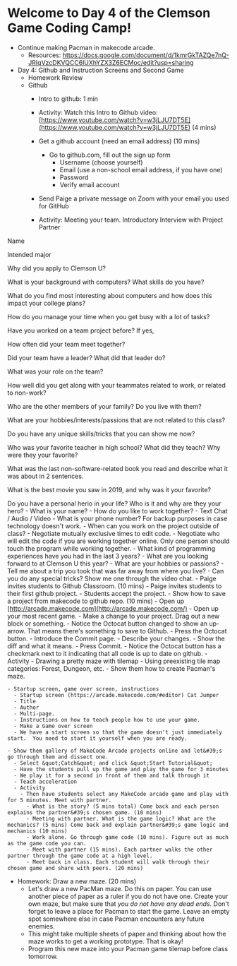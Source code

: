 
# Welcome to Day 4 of the Clemson Game Coding Camp!
  - Continue making Pacman in makecode arcade.
    - Resources: https://docs.google.com/document/d/1kmrGkTAZQe7nQ-JRIqVzcDKVQCC6lUXhYZX3Z6ECMoc/edit?usp=sharing
  - Day 4: Github and Instruction Screens and Second Game
    - Homework Review
    - Github
      - Intro to github: 1 min
      - Activity: Watch this Intro to Github video: [https://www.youtube.com/watch?v=w3jLJU7DT5E](https://www.youtube.com/watch?v=w3jLJU7DT5E) (4 mins)
      - Get a github account (need an email address) (10 mins)
        - Go to github.com, fill out the sign up form
          - Username (choose yourself)
          - Email (use a non-school email address, if you have one)
          - Password
          - Verify email account
          
          
      - Send Paige a private message on Zoom with your email you used for GitHub    
      - Activity: Meeting your team.
      Introductory Interview with Project Partner 

Name 

Intended major 

Why did you apply to Clemson U? 

What is your background with computers? What skills do you have? 

What do you find most interesting about computers and how does this impact your college plans? 

How do you manage your time when you get busy with a lot of tasks? 

Have you worked on a team project before? If yes, 

How often did your team meet together? 

Did your team have a leader? What did that leader do? 

What was your role on the team? 

How well did you get along with your teammates related to work, or related to non-work? 

Who are the other members of your family? Do you live with them? 

What are your hobbies/interests/passions that are not related to this class? 

Do you have any unique skills/tricks that you can show me now? 

Who was your favorite teacher in high school? What did they teach? Why were they your favorite? 

What was the last non-software-related book you read and describe what it was about in 2 sentences. 

What is the best movie you saw in 2019, and why was it your favorite? 

Do you have a personal herio in your life? Who is it and why are they your hero? 
        - What is your name?
        - How do you like to work together?
          - Text Chat / Audio / Video
        - What is your phone number? For backup purposes in case technology doesn't work.
        - When can you work on the project outside of class?
          - Negotiate mutually exclusive times to edit code.
          - Negotiate who will edit the code if you are working together online. Only one person should touch the program while working together.
        - What kind of programming experiences have you had in the last 3 years?
        - What are you looking forward to at Clemson U this year?
        - What are your hobbies or passions?
        - Tell me about a trip you took that was far away from where you live?
        - Can you do any special tricks? Show me one through the video chat.
      - Paige invites students to Github Classroom. (10 mins)
      - Paige invites students to their first github project.
      - Students accept the project.
      - Show how to save a project from makecode to github repo. (10 mins)
        - Open up [http://arcade.makecode.com](http://arcade.makecode.com/)
        - Open up your most recent game.
        - Make a change to your project. Drag out a new block or something.
          - Notice the Octocat button changed to show an up-arrow. That means there&#39;s something to save to Github.
        - Press the Octocat button.
        - Introduce the Commit page.
          - Describe your changes.
          - Show the diff and what it means.
          - Press Commit.
        - Notice the Octocat button has a checkmark next to it indicating that all code is up to date on github.
     - Activity
        - Drawing a pretty maze with tilemap
        - Using preexisting tile map categories: Forest, Dungeon, etc.
        - Show them how to create Pacman&#39;s maze.
    
    - Startup screen, game over screen, instructions
      - Startup screen (https://arcade.makecode.com/#editor) Cat Jumper
      - Title
      - Author
      - Multi-page.
      - Instructions on how to teach people how to use your game.
      - Make a Game over screen
      - We have a start screen so that the game doesn't just immediately start.  You need to start it yourself when you are ready.
 
    - Show them gallery of MakeCode Arcade projects online and let&#39;s go through them and dissect one.
      - Select &quot;Catch&quot; and click &quot;Start Tutorial&quot;
      - Have the students pull up the game and play the game for 3 minutes
      - We play it for a second in front of them and talk through it
      - Teach acceleration
      - Activity
        - Then have students select any MakeCode arcade game and play with for 5 minutes. Meet with partner.
          - What is the story? (5 mins total) Come back and each person explains the partner&#39;s chosen game. (10 mins)
          - Meeting with partner. What is the game logic? What are the mechanics? (5 mins) Come back and explain partner&#39;s game logic and mechanics (10 mins)
          - Work alone. Go through game code (10 mins). Figure out as much as the game code you can.
          - Meet with partner (15 mins). Each partner walks the other partner through the game code at a high level.
          - Meet back in class. Each student will walk through their chosen game and share with peers. (20 mins)
      
     
   
   - Homework: Draw a new maze. (20 mins)
        - Let&#39;s draw a new PacMan maze. Do this on paper. You can use another piece of paper as a ruler if you do not have one. Create your own maze, but make sure that _you do not have any dead ends_. Don&#39;t forget to leave a place for Pacman to start the game. Leave an empty spot somewhere else in case Pacman encounters any future enemies.
        - This might take multiple sheets of paper and thinking about how the maze works to get a working prototype. That is okay!
        - Program this new maze into your Pacman game tilemap before class tomorrow.

